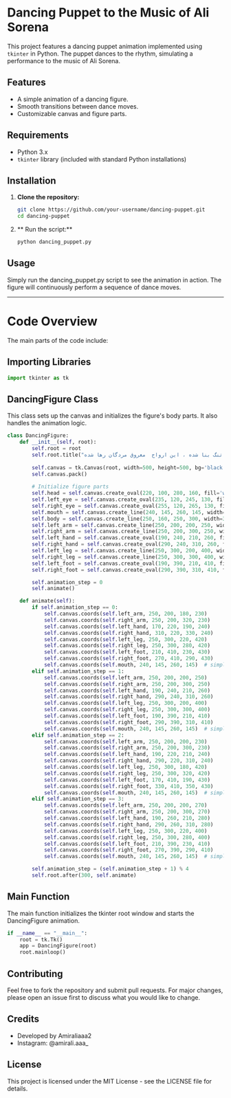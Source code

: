 # Dancing Puppet to the Music of Ali Sorena

This project features a dancing puppet animation implemented using `tkinter` in Python. The puppet dances to the rhythm, simulating a performance to the music of Ali Sorena.

## Features

- A simple animation of a dancing figure.
- Smooth transitions between dance moves.
- Customizable canvas and figure parts.

## Requirements

- Python 3.x
- `tkinter` library (included with standard Python installations)

## Installation

1. **Clone the repository:**

   ```sh
   git clone https://github.com/your-username/dancing-puppet.git
   cd dancing-puppet
   ```
2. ** Run the script:**
   ```python
   python dancing_puppet.py
   ```
## Usage
Simply run the dancing_puppet.py script to see the animation in action. The figure will continuously perform a sequence of dance moves.

---

# Code Overview
The main parts of the code include:

## Importing Libraries
```python
import tkinter as tk
```
## DancingFigure Class
This class sets up the canvas and initializes the figure's body parts. It also handles the animation logic.
```python
class DancingFigure:
    def __init__(self, root):
        self.root = root
        self.root.title("رقصيديم در جهان تنگ بنا شده ، اين ارواح  مغروق مردگان رها شده")
        
        self.canvas = tk.Canvas(root, width=500, height=500, bg='black')  
        self.canvas.pack()
        
        # Initialize figure parts
        self.head = self.canvas.create_oval(220, 100, 280, 160, fill='white')  
        self.left_eye = self.canvas.create_oval(235, 120, 245, 130, fill='black')  
        self.right_eye = self.canvas.create_oval(255, 120, 265, 130, fill='black') 
        self.mouth = self.canvas.create_line(240, 145, 260, 145, width=2, fill='red')  
        self.body = self.canvas.create_line(250, 160, 250, 300, width=3, fill='white')  
        self.left_arm = self.canvas.create_line(250, 200, 200, 250, width=3, fill='white')  
        self.right_arm = self.canvas.create_line(250, 200, 300, 250, width=3, fill='white')  
        self.left_hand = self.canvas.create_oval(190, 240, 210, 260, fill='white')  
        self.right_hand = self.canvas.create_oval(290, 240, 310, 260, fill='white')  
        self.left_leg = self.canvas.create_line(250, 300, 200, 400, width=3, fill='white')  
        self.right_leg = self.canvas.create_line(250, 300, 300, 400, width=3, fill='white')  
        self.left_foot = self.canvas.create_oval(190, 390, 210, 410, fill='white')  
        self.right_foot = self.canvas.create_oval(290, 390, 310, 410, fill='white')  

        self.animation_step = 0
        self.animate()

    def animate(self):
        if self.animation_step == 0:
            self.canvas.coords(self.left_arm, 250, 200, 180, 230)  
            self.canvas.coords(self.right_arm, 250, 200, 320, 230) 
            self.canvas.coords(self.left_hand, 170, 220, 190, 240) 
            self.canvas.coords(self.right_hand, 310, 220, 330, 240)
            self.canvas.coords(self.left_leg, 250, 300, 220, 420)  
            self.canvas.coords(self.right_leg, 250, 300, 280, 420) 
            self.canvas.coords(self.left_foot, 210, 410, 230, 430) 
            self.canvas.coords(self.right_foot, 270, 410, 290, 430)
            self.canvas.coords(self.mouth, 240, 145, 260, 145)  # simple smile
        elif self.animation_step == 1:
            self.canvas.coords(self.left_arm, 250, 200, 200, 250)  
            self.canvas.coords(self.right_arm, 250, 200, 300, 250) 
            self.canvas.coords(self.left_hand, 190, 240, 210, 260) 
            self.canvas.coords(self.right_hand, 290, 240, 310, 260)
            self.canvas.coords(self.left_leg, 250, 300, 200, 400)  
            self.canvas.coords(self.right_leg, 250, 300, 300, 400) 
            self.canvas.coords(self.left_foot, 190, 390, 210, 410) 
            self.canvas.coords(self.right_foot, 290, 390, 310, 410)
            self.canvas.coords(self.mouth, 240, 145, 260, 145)  # simple smile
        elif self.animation_step == 2:
            self.canvas.coords(self.left_arm, 250, 200, 200, 230)  
            self.canvas.coords(self.right_arm, 250, 200, 300, 230) 
            self.canvas.coords(self.left_hand, 190, 220, 210, 240) 
            self.canvas.coords(self.right_hand, 290, 220, 310, 240)
            self.canvas.coords(self.left_leg, 250, 300, 180, 420)  
            self.canvas.coords(self.right_leg, 250, 300, 320, 420) 
            self.canvas.coords(self.left_foot, 170, 410, 190, 430) 
            self.canvas.coords(self.right_foot, 330, 410, 350, 430)
            self.canvas.coords(self.mouth, 240, 145, 260, 145)  # simple smile
        elif self.animation_step == 3:
            self.canvas.coords(self.left_arm, 250, 200, 200, 270)  
            self.canvas.coords(self.right_arm, 250, 200, 300, 270) 
            self.canvas.coords(self.left_hand, 190, 260, 210, 280) 
            self.canvas.coords(self.right_hand, 290, 260, 310, 280)
            self.canvas.coords(self.left_leg, 250, 300, 220, 400)  
            self.canvas.coords(self.right_leg, 250, 300, 280, 400) 
            self.canvas.coords(self.left_foot, 210, 390, 230, 410) 
            self.canvas.coords(self.right_foot, 270, 390, 290, 410)
            self.canvas.coords(self.mouth, 240, 145, 260, 145)  # simple smile

        self.animation_step = (self.animation_step + 1) % 4
        self.root.after(300, self.animate)
```
## Main Function
The main function initializes the tkinter root window and starts the DancingFigure animation.
```python
if __name__ == "__main__":
    root = tk.Tk()
    app = DancingFigure(root)
    root.mainloop()
```
## Contributing
Feel free to fork the repository and submit pull requests. For major changes, please open an issue first to discuss what you would like to change.

## Credits
- Developed by Amiraliaaa2
- Instagram: @amirali.aaa_

## License
This project is licensed under the MIT License - see the LICENSE file for details.
```sh
```
